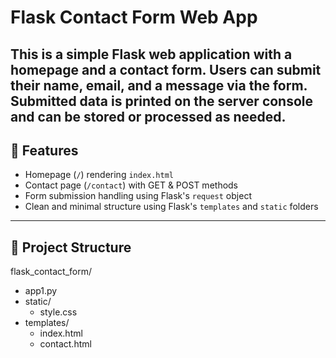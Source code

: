 # Flask Contact Form Web App

This is a simple Flask web application with a homepage and a contact form. Users can submit their name, email, and a message via the form. Submitted data is printed on the server console and can be stored or processed as needed.
---
## 🚀 Features

- Homepage (`/`) rendering `index.html`
- Contact page (`/contact`) with GET & POST methods
- Form submission handling using Flask's `request` object
- Clean and minimal structure using Flask's `templates` and `static` folders
---
## 📁 Project Structure 
flask_contact_form/
- app1.py
- static/
  - style.css
- templates/
  - index.html
  - contact.html
